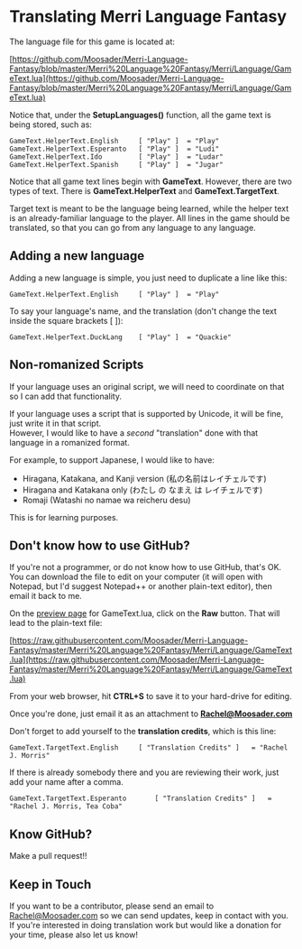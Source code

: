 # Translating Merri Language Fantasy

The language file for this game is located at:

[https://github.com/Moosader/Merri-Language-Fantasy/blob/master/Merri%20Language%20Fantasy/Merri/Language/GameText.lua](https://github.com/Moosader/Merri-Language-Fantasy/blob/master/Merri%20Language%20Fantasy/Merri/Language/GameText.lua)

Notice that, under the **SetupLanguages()** function, all the game text is being stored, such as:

    GameText.HelperText.English		[ "Play" ] 	= "Play"
    GameText.HelperText.Esperanto	[ "Play" ] 	= "Ludi"
    GameText.HelperText.Ido			[ "Play" ] 	= "Ludar"
    GameText.HelperText.Spanish		[ "Play" ] 	= "Jugar"

Notice that all game text lines begin with **GameText**.  However, there are two types of text.  There is **GameText.HelperText** and **GameText.TargetText**.

Target text is meant to be the language being learned, while the helper text is an already-familiar language to the player. All lines in the game should be translated, so that you can go from any language to any language.

## Adding a new language

Adding a new language is simple, you just need to duplicate a line like this:

    GameText.HelperText.English		[ "Play" ] 	= "Play"

To say your language's name, and the translation (don't change the text inside the square brackets [ ]):

    GameText.HelperText.DuckLang	[ "Play" ] 	= "Quackie"

## Non-romanized Scripts

If your language uses an original script, we will need to coordinate on that so I can add that functionality.

If your language uses a script that is supported by Unicode, it will be fine, just write it in that script.  
However, I would like to have a *second* "translation" done with that language in a romanized format.

For example, to support Japanese, I would like to have:

* Hiragana, Katakana, and Kanji version (私の名前はレイチェルです)
* Hiragana and Katakana only (わたし の なまえ は レイチェルです)
* Romaji (Watashi no namae wa reicheru desu)

This is for learning purposes.

## Don't know how to use GitHub?

If you're not a programmer, or do not know how to use GitHub, that's OK. 
You can download the file to edit on your computer (it will open with Notepad, but I'd suggest
Notepad++ or another plain-text editor), then email it back to me.

On the [preview page](https://github.com/Moosader/Merri-Language-Fantasy/blob/master/Merri%20Language%20Fantasy/Merri/Language/GameText.lua)
for GameText.lua, click on the **Raw** button.  That will lead to the plain-text file:

[https://raw.githubusercontent.com/Moosader/Merri-Language-Fantasy/master/Merri%20Language%20Fantasy/Merri/Language/GameText.lua](https://raw.githubusercontent.com/Moosader/Merri-Language-Fantasy/master/Merri%20Language%20Fantasy/Merri/Language/GameText.lua)

From your web browser, hit **CTRL+S** to save it to your hard-drive for editing.

Once you're done, just email it as an attachment to **Rachel@Moosader.com**

Don't forget to add yourself to the **translation credits**, which is this line:

    GameText.TargetText.English		[ "Translation Credits" ]	= "Rachel J. Morris"

If there is already somebody there and you are reviewing their work, just add your name after a comma.

    GameText.TargetText.Esperanto		[ "Translation Credits" ]	= "Rachel J. Morris, Tea Coba"

## Know GitHub?

Make a pull request!!

## Keep in Touch

If you want to be a contributor, please send an email to Rachel@Moosader.com so we can send updates, keep in contact with you. If you're interested in doing translation work but would like a donation for your time, please also let us know!


